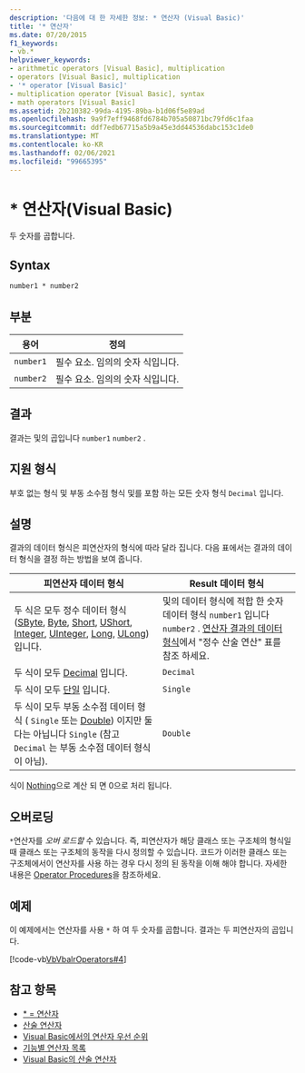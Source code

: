 ```yaml
---
description: '다음에 대 한 자세한 정보: * 연산자 (Visual Basic)'
title: '* 연산자'
ms.date: 07/20/2015
f1_keywords:
- vb.*
helpviewer_keywords:
- arithmetic operators [Visual Basic], multiplication
- operators [Visual Basic], multiplication
- '* operator [Visual Basic]'
- multiplication operator [Visual Basic], syntax
- math operators [Visual Basic]
ms.assetid: 2b210382-99da-4195-89ba-b1d06f5e89ad
ms.openlocfilehash: 9a9f7eff9468fd6784b705a50871bc79fd6c1faa
ms.sourcegitcommit: ddf7edb67715a5b9a45e3dd44536dabc153c1de0
ms.translationtype: MT
ms.contentlocale: ko-KR
ms.lasthandoff: 02/06/2021
ms.locfileid: "99665395"
---
```

# <a name="-operator-visual-basic"></a>* 연산자(Visual Basic)

두 숫자를 곱합니다.  
  
## <a name="syntax"></a>Syntax  
  
```vb  
number1 * number2  
```  
  
## <a name="parts"></a>부분  
  
|용어|정의|  
|---|---|  
|`number1`|필수 요소. 임의의 숫자 식입니다.|  
|`number2`|필수 요소. 임의의 숫자 식입니다.|  
  
## <a name="result"></a>결과  

 결과는 및의 곱입니다 `number1` `number2` .  
  
## <a name="supported-types"></a>지원 형식  

 부호 없는 형식 및 부동 소수점 형식 및를 포함 하는 모든 숫자 형식 `Decimal` 입니다.  
  
## <a name="remarks"></a>설명  

 결과의 데이터 형식은 피연산자의 형식에 따라 달라 집니다. 다음 표에서는 결과의 데이터 형식을 결정 하는 방법을 보여 줍니다.  
  
|피연산자 데이터 형식|Result 데이터 형식|  
|---|---|  
|두 식은 모두 정수 데이터 형식 ([SByte](../data-types/sbyte-data-type.md), [Byte](../data-types/byte-data-type.md), [Short](../data-types/short-data-type.md), [UShort](../data-types/ushort-data-type.md), [Integer](../data-types/integer-data-type.md), [UInteger](../data-types/uinteger-data-type.md), [Long](../data-types/long-data-type.md), [ULong](../data-types/ulong-data-type.md))입니다.|및의 데이터 형식에 적합 한 숫자 데이터 형식 `number1` 입니다 `number2` . [연산자 결과의 데이터 형식](data-types-of-operator-results.md)에서 "정수 산술 연산" 표를 참조 하세요.|  
|두 식이 모두 [Decimal](../data-types/decimal-data-type.md) 입니다.|`Decimal`|  
|두 식이 모두 [단일](../data-types/single-data-type.md) 입니다.|`Single`|  
|두 식이 모두 부동 소수점 데이터 형식 ( `Single` 또는 [Double](../data-types/double-data-type.md)) 이지만 둘 다는 아닙니다 `Single` (참고 `Decimal` 는 부동 소수점 데이터 형식이 아님).|`Double`|  
  
 식이 [Nothing](../nothing.md)으로 계산 되 면 0으로 처리 됩니다.  
  
## <a name="overloading"></a>오버로딩  

 `*`연산자를 *오버 로드할* 수 있습니다. 즉, 피연산자가 해당 클래스 또는 구조체의 형식일 때 클래스 또는 구조체의 동작을 다시 정의할 수 있습니다. 코드가 이러한 클래스 또는 구조체에서이 연산자를 사용 하는 경우 다시 정의 된 동작을 이해 해야 합니다. 자세한 내용은 [Operator Procedures](../../programming-guide/language-features/procedures/operator-procedures.md)을 참조하세요.  
  
## <a name="example"></a>예제  

 이 예제에서는 연산자를 사용 `*` 하 여 두 숫자를 곱합니다. 결과는 두 피연산자의 곱입니다.  
  
 [!code-vb[VbVbalrOperators#4](~/samples/snippets/visualbasic/VS_Snippets_VBCSharp/VbVbalrOperators/VB/Class1.vb#4)]  
  
## <a name="see-also"></a>참고 항목

- [* = 연산자](multiplication-assignment-operator.md)
- [산술 연산자](arithmetic-operators.md)
- [Visual Basic에서의 연산자 우선 순위](operator-precedence.md)
- [기능별 연산자 목록](operators-listed-by-functionality.md)
- [Visual Basic의 산술 연산자](../../programming-guide/language-features/operators-and-expressions/arithmetic-operators.md)

